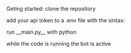 Geting started: clone the repository

add your api token to a .env file with the sintax:

run \_\_main.py\_\_ with python

while the code is running the bot is active